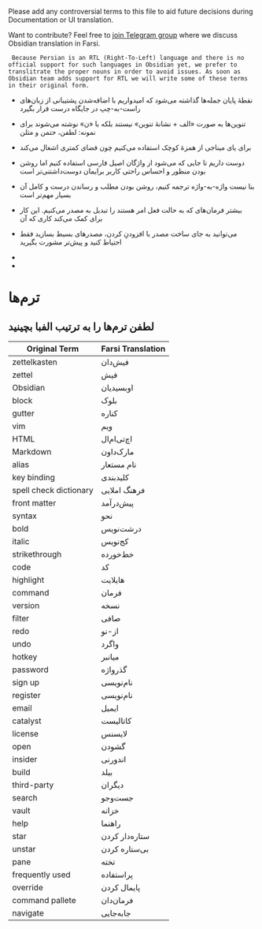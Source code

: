 Please add any controversial terms to this file to aid future decisions during Documentation or UI translation.


Want to contribute? Feel free to [join Telegram group]() where we discuss Obsidian translation in Farsi.


     Because Persian is an RTL (Right-To-Left) language and there is no official support for such languages in Obsidian yet, we prefer to translitrate the proper nouns in order to avoid issues. As soon as Obsidian team adds support for RTL we will write some of these terms in their original form.
- نقطهٔ پایان جمله‌ها گذاشته می‌شود که امیدواریم با اضافه‌شدن پشتیبانی از زبان‌های راست-به-چپ در جایگاه درست قرار بگیرد

- تنوین‌ها به صورت «الف + نشانهٔ تنوین» نیستند بلکه با «ن» نوشته می‌شوند برای نمونه: لطفن، حتمن و مثلن

- برای یای میناجی از همزهٔ کوچک استفاده می‌کنیم چون فضای کمتری اشغال می‌کند

- دوست داریم تا جایی که می‌شود از واژگان اصیل فارسی استفاده کنیم اما روشن بودن منظور و احساس راحتی کاربر برایمان دوست‌داشتنی‌تر است 

- بنا نیست واژه-به-واژه ترجمه کنیم، روشن بودن مطلب و رساندن درست و کامل آن بسیار مهم‌تر است

-  بیشتر فرمان‌های که به حالت فعل امر هستند را تبدیل به مصدر می‌کنیم. این کار برای کمک می‌کند کاری که آن

- می‌توانید به جای ساخت مصدر با افزودنِ کردن، مصدرهای بسیط بسازید فقط احتیاط کنید و پیش‌تر مشورت بگیرید

- 

-

# ترم‌ها

لطفن ترم‌ها را به **ترتیب الفبا** بچینید
---


|Original Term|Farsi Translation
|-|-|
zettelkasten | فیش‌دان
zettel | فیش
Obsidian | اوبسیدیان
block | بلوک
gutter | کناره
vim | ویم
HTML | اچ‌تی‌ام‌ال
Markdown | مارک‌داون
alias | نام مستعار
key binding | کلیدبندی
spell check dictionary | فرهنگ املایی
front matter | پیش‌درآمد
syntax | نحو
bold | درشت‌نویس
italic | کج‌نویس
strikethrough | خط‌خورده
code | کد
highlight | هایلایت
command | فرمان
version | نسخه
filter | صافی
redo | از-نو
undo | واگرد
hotkey | میانبر
password | گذرواژه
sign up | نام‌نویسی
register | نام‌نویسی
email | ایمیل
catalyst | کاتالیست
license | لایسنس
open | گشودن
insider | اندورنی
build | بیلد
third-party | دیگران
search | جست‌وجو
vault | خزانه
help | راهنما
star | ستاره‌دار کردن
unstar | بی‌ستاره کردن
pane | تخته
frequently used | پراستفاده
override | پایمال کردن
command pallete | فرمان‌دان
navigate | جابه‌جایی
